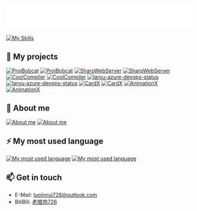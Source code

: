 <p>
<img src="/laolarou.svg"/>
</p>

[![My Skills](https://skillicons.dev/icons?i=cs,dotnet,unity,java,html,ts,nodejs)](https://skillicons.dev)

## 🎲 My projects

[![ProjBobcat](https://github-readme-stats.vercel.app/api/pin/?username=corona-studio&repo=ProjBobcat&theme=radical#gh-dark-mode-only)](https://github.com/Corona-Studio/ProjBobcat#gh-dark-mode-only)
[![ProjBobcat](https://github-readme-stats.vercel.app/api/pin/?username=corona-studio&repo=ProjBobcat&theme=swift#gh-light-mode-only)](https://github.com/Corona-Studio/ProjBobcat#gh-light-mode-only)
[![SharpWebServer](https://github-readme-stats.vercel.app/api/pin/?username=corona-studio&repo=SharpWebServer&theme=radical#gh-dark-mode-only)](https://github.com/Corona-Studio/SharpWebServer#gh-dark-mode-only)
[![SharpWebServer](https://github-readme-stats.vercel.app/api/pin/?username=corona-studio&repo=SharpWebServer&theme=swift#gh-light-mode-only)](https://github.com/Corona-Studio/SharpWebServer#gh-light-mode-only)
[![CoolCompiler](https://github-readme-stats.vercel.app/api/pin/?username=laolarou726&repo=CoolCompiler&theme=radical#gh-dark-mode-only)](https://github.com/laolarou726/CoolCompiler#gh-dark-mode-only)
[![CoolCompiler](https://github-readme-stats.vercel.app/api/pin/?username=laolarou726&repo=CoolCompiler&theme=swift#gh-light-mode-only)](https://github.com/laolarou726/CoolCompiler#gh-light-mode-only)
[![larou-azure-devops-status](https://github-readme-stats.vercel.app/api/pin/?username=laolarou726&repo=larou-azure-devops-status&theme=radical#gh-dark-mode-only)](https://github.com/laolarou726/larou-azure-devops-status#gh-dark-mode-only)
[![larou-azure-devops-status](https://github-readme-stats.vercel.app/api/pin/?username=laolarou726&repo=larou-azure-devops-status&theme=swift#gh-light-mode-only)](https://github.com/laolarou726/larou-azure-devops-status#gh-light-mode-only)
[![CardX](https://github-readme-stats.vercel.app/api/pin/?username=laolarou726&repo=CardX&theme=radical#gh-dark-mode-only)](https://github.com/laolarou726/CardX#gh-dark-mode-only)
[![CardX](https://github-readme-stats.vercel.app/api/pin/?username=laolarou726&repo=CardX&theme=swift#gh-light-mode-only)](https://github.com/laolarou726/CardX#gh-light-mode-only)
[![AnimationX](https://github-readme-stats.vercel.app/api/pin/?username=corona-studio&repo=AnimationX&theme=radical#gh-dark-mode-only)](https://github.com/Corona-Studio/AnimationX#gh-dark-mode-only)
[![AnimationX](https://github-readme-stats.vercel.app/api/pin/?username=corona-studio&repo=AnimationX&theme=swift#gh-light-mode-only)](https://github.com/Corona-Studio/AnimationX#gh-light-mode-only)

## 👀 About me

[![About me](https://github-readme-stats.vercel.app/api?username=laolarou726&count_private=true&show_icons=true&theme=radical#gh-dark-mode-only)](https://github-readme-stats.vercel.app/api?username=laolarou726&count_private=true&show_icons=true&theme=radical#gh-dark-mode-only)
[![About me](https://github-readme-stats.vercel.app/api?username=laolarou726&count_private=true&show_icons=true&theme=swift#gh-light-mode-only)](https://github-readme-stats.vercel.app/api?username=laolarou726&count_private=true&show_icons=true&theme=swift#gh-light-mode-only)

## ⚡ My most used language

[![My most used language](https://github-readme-stats.vercel.app/api/top-langs/?username=laolarou726&count_private=true&layout=compact&theme=radical#gh-dark-mode-only)](https://github-readme-stats.vercel.app/api/top-langs/?username=laolarou726&count_private=true&layout=compact&theme=radical#gh-dark-mode-only)
[![My most used language](https://github-readme-stats.vercel.app/api/top-langs/?username=laolarou726&count_private=true&layout=compact&theme=swift#gh-light-mode-only)](https://github-readme-stats.vercel.app/api/top-langs/?username=laolarou726&count_private=true&layout=compact&theme=swift#gh-light-mode-only)

## 📫 Get in touch

- E-Mail: [luolinrui726@outlook.com](mailto:luolinrui726@outlook.com)
- BiliBili: [老腊肉726](https://space.bilibili.com/31267692)
